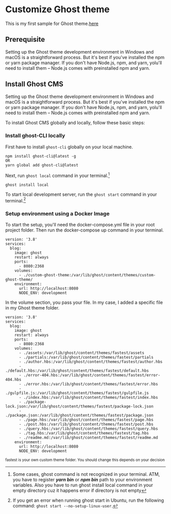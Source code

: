 # Customize Ghost theme

This is my first sample for Ghost theme.[here](https://www.freecodecamp.org/news/how-to-build-a-ghost-cms-theme/)

## Prerequisite

Setting up the Ghost theme development environment in Windows and macOS is a straightforward process. But it's best if you've installed the npm or yarn package manager. If you don't have Node.js, npm, and yarn, yolu'll need to install them – Node.js comes with preinstalled npm and yarn.

## Install Ghost CMS 

Setting up the Ghost theme development environment in Windows and macOS is a straightforward process. But it's best if you've installed the npm or yarn package manager. If you don't have Node.js, npm, and yarn, yolu'll need to install them – Node.js comes with preinstalled npm and yarn.

To install Ghost CMS globally and locally, follow these basic steps:

### Install ghost-CLI locally

First have to install `ghost-cli` globally on your local machine.

```
npm install ghost-cli@latest -g
OR
yarn global add ghost-cli@latest
```

Next, run `ghost local` command in your terminal.[^1]
```
ghost install local
```

To start local development server, run the `ghost start` command in your terminal.[^2]

### Setup environment using a Docker Image

To start the setup, you'll need the docker-compose.yml file in your root project folder. Then run the docker-compose up command in your terminal.

```
version: '3.8'
services:
  blog:
    image: ghost
    restart: always
    ports:
      - 8080:2368
    volumes:
      - ./custom-ghost-theme:/var/lib/ghost/content/themes/custom-ghost-theme/
    environment:
      url: http://localhost:8080
      NODE_ENV: development
```

In the volume section, you pass your file. In my case, I added a specific file in my Ghost theme folder.

```
version: '3.8'
services:
  blog:
    image: ghost
    restart: always
    ports:
      - 8080:2368
    volumes:
      - ./assets:/var/lib/ghost/content/themes/fastest/assets
      - ./partials:/var/lib/ghost/content/themes/fastest/partials
      - ./author.hbs:/var/lib/ghost/content/themes/fastest/author.hbs
      - ./default.hbs:/var/lib/ghost/content/themes/fastest/default.hbs
      - ./error-404.hbs:/var/lib/ghost/content/themes/fastest/error-404.hbs
      - ./error.hbs:/var/lib/ghost/content/themes/fastest/error.hbs
      - ./gulpfile.js:/var/lib/ghost/content/themes/fastest/gulpfile.js
      - ./index.hbs:/var/lib/ghost/content/themes/fastest/index.hbs
      - ./package-lock.json:/var/lib/ghost/content/themes/fastest/package-lock.json
      - ./package.json:/var/lib/ghost/content/themes/fastest/package.json
      - ./page.hbs:/var/lib/ghost/content/themes/fastest/page.hbs
      - ./post.hbs:/var/lib/ghost/content/themes/fastest/post.hbs
      - ./query.hbs:/var/lib/ghost/content/themes/fastest/query.hbs
      - ./tag.hbs:/var/lib/ghost/content/themes/fastest/tag.hbs
      - ./readme.md:/var/lib/ghost/content/themes/fastest/readme.md
    environment:
      url: http://localhost:8080
      NODE_ENV: development
```
<sub>fastest is your own custom theme folder. You should change this depends on your decision</sub>

[^1]: Some cases, ghost command is not recognized in your terminal. ATM, you have to register ***yarn bin*** or ***npm bin*** path to your environment variables. Also you have to run ghost install local command in your empty directory cuz it happens error if directory is not empty

[^2]: If you get an error when running ghost start in Ubuntu, run the following command: `ghost start --no-setup-linux-user`.
